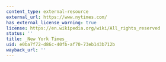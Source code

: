 ```yaml
---
content_type: external-resource
external_url: https://www.nytimes.com/
has_external_license_warning: true
license: https://en.wikipedia.org/wiki/All_rights_reserved
status: ''
title: _New York Times_
uid: e0ba7f72-d86c-40fb-af70-73eb143b712b
wayback_url: ''
---
```

